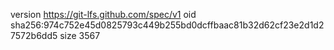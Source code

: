 version https://git-lfs.github.com/spec/v1
oid sha256:974c752e45d0825793c449b255bd0dcffbaac81b32d62cf23e2d1d27572b6dd5
size 3567
